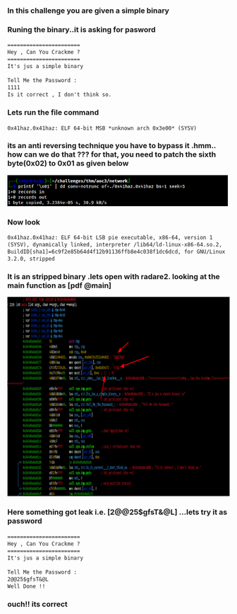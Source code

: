 <h3>In this challenge you are given a simple binary</h3>
<h3> Runing the binary..it is asking for pasword</h3>

```./0x41haz.0x41haz 
=======================
Hey , Can You Crackme ?
=======================
It's jus a simple binary 

Tell Me the Password :
1111
Is it correct , I don't think so.
```

<h3>Lets run the file command</h3>

```file 0x41haz.0x41haz 
0x41haz.0x41haz: ELF 64-bit MSB *unknown arch 0x3e00* (SYSV)
```
<h3>its an anti reversing technique you have to bypass it .hmm.. how can we do that ??? for that, you need to patch the sixth byte(0x02) to 0x01 as given
  below</h3>
 <img align="centre" alt="IMG" src="https://github.com/0x41haz/challenges/blob/main/writeup/2021-12-24_15-05.png?raw=true" width="500" height="70" />

<h3>Now look</h3>

```file 0x41haz.0x41haz 
0x41haz.0x41haz: ELF 64-bit LSB pie executable, x86-64, version 1 (SYSV), dynamically linked, interpreter /lib64/ld-linux-x86-64.so.2, BuildID[sha1]=6c9f2e85b64d4f12b91136ffb8e4c038f1dc6dcd, for GNU/Linux 3.2.0, stripped
```
<h3>It is an stripped binary .lets open with radare2. looking at the main function as [pdf @main]</h3>
 <img align="centre" alt="IMG" src="https://github.com/0x41haz/challenges/blob/main/writeup/main-fun.png?raw=true" width="1600" height="450" />
 
<h3>Here something got leak i.e. [2@@25$gfsT&@L] ...lets try it as password </h3>

``` ./0x41haz.0x41haz                                               
=======================
Hey , Can You Crackme ?
=======================
It's jus a simple binary 

Tell Me the Password :
2@@25$gfsT&@L
Well Done !!
```

<h3>ouch!! its correct</h3>
